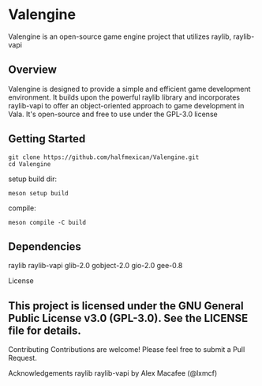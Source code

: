 # Valengine
Valengine is an open-source game engine project that utilizes raylib, raylib-vapi

## Overview
Valengine is designed to provide a simple and efficient game development environment. It builds upon the powerful raylib library and incorporates raylib-vapi to offer an object-oriented approach to game development in Vala. It's open-source and free to use under the GPL-3.0 license

## Getting Started
```
git clone https://github.com/halfmexican/Valengine.git
cd Valengine
```
setup build dir:
```
meson setup build
```
compile:
```
meson compile -C build
```

## Dependencies
raylib
raylib-vapi
glib-2.0
gobject-2.0
gio-2.0
gee-0.8

License

## This project is licensed under the GNU General Public License v3.0 (GPL-3.0). See the LICENSE file for details.

Contributing
Contributions are welcome! Please feel free to submit a Pull Request.

Acknowledgements
raylib
raylib-vapi by Alex Macafee (@lxmcf)
